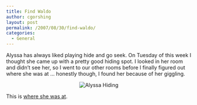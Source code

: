```yaml
---
title: Find Waldo
author: cgorshing
layout: post
permalink: /2007/08/30/find-waldo/
categories:
  - General
---
```

Alyssa has always liked playing hide and go seek. On Tuesday of this week I thought she came up with a pretty good hiding spot. I looked in her room and didn&#8217;t see her, so I went to our other rooms before I finally figured out where she was at &#8230; honestly though, I found her because of her giggling.

[][1][][1]</p> 

<p style="text-align: center">
  <img src="http://alyssa.gorshing.net/blog/wp-content/uploads/2007/08/dscf1413.thumbnail.JPG" alt="Alyssa Hiding" />
</p>

This is [where she was at][2].

</a>

 [1]: http://alyssa.gorshing.net/blog/wp-content/uploads/2007/08/dscf1413.JPG "Alyssa Hiding"
 [2]: http://alyssa.gorshing.net/blog/wp-content/uploads/2007/08/dscf1414.JPG "dscf1414.JPG"
